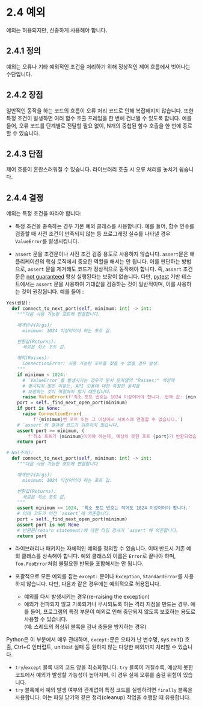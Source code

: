# 2.4 예외

예외는 허용되지만, 신중하게 사용해야 합니다.

## 2.4.1 정의

예외는 오류나 기타 예외적인 조건을 처리하기 위해 정상적인 제어 흐름에서 벗어나는 수단입니다.

## 2.4.2 장점

일반적인 동작을 하는 코드의 흐름이 오류 처리 코드로 인해 복잡해지지 않습니다. 또한 특정 조건이 발생하면 여러 함수 호출 프레임을 한 번에 건너뛸 수 있도록 합니다. 예를 들어, 오류 코드를 단계별로 전달할 필요 없이, N개의 중첩된 함수 호출을 한 번에 종료할 수 있습니다.

## 2.4.3 단점

제어 흐름이 혼란스러워질 수 있습니다. 라이브러리 호출 시 오류 처리를 놓치기 쉽습니다.

## 2.4.4 결정

예외는 특정 조건을 따라야 합니다:

- 특정 조건을 충족하는 경우 기본 예외 클래스를 사용합니다. 예를 들어, 함수 인수를 검증할 때 사전 조건이 만족되지 않는 등 프로그래밍 실수를 나타낼 경우 `ValueError`를 발생시킵니다.

- `assert` 문을 조건문이나 사전 조건 검증 용도로 사용하지 않습니다. `assert`문은 애플리케이션의 핵심 로직에서 중요한 역할을 해서는 안 됩니다. 이를 판단하는 방법으로, `assert` 문을 제거해도 코드가 정상적으로 동작해야 합니다. 즉, `assert` 조건문은 [not guaranteed](https://docs.python.org/3/reference/simple_stmts.html#the-assert-statement) 항상 실행된다는 보장이 없습니다. 다만, [pytest](https://docs.pytest.org/en/stable/) 기반 테스트에서는 `assert` 문을 사용하여 기대값을 검증하는 것이 일반적이며, 이를 사용하는 것이 권장됩니다. 예를 들어 :

```python
Yes(권장):
  def connect_to_next_port(self, minimum: int) -> int:
    """다음 사용 가능한 포트에 연결합니다.

    매개변수(Args):
      minimum: 1024 이상이어야 하는 포트 값.

    반환값(Returns):
      새로운 최소 포트 값.

    예외(Raises):
      ConnectionError: 사용 가능한 포트를 찾을 수 없을 경우 발생.
    """
    if minimum < 1024:
      # `ValueError`를 발생시키는 경우가 문서 문자열의 "Raises:" 섹션에
      # 명시되지 않은 이유는, API 오용에 대한 특정한 동작을
      # 보장하는 것이 적절하지 않기 때문입니다.
      raise ValueError(f'최소 포트 번호는 1024 이상이어야 합니다. 현재 값: {minimum}.')
    port = self._find_next_open_port(minimum)
    if port is None:
      raise ConnectionError(
          f'{minimum}번 포트 또는 그 이상에서 서비스에 연결할 수 없습니다.')
    # `assert`의 결과에 코드가 의존하지 않습니다.
    assert port >= minimum, (
        f'최소 포트가 {minimum}이어야 하는데, 예상치 못한 포트 {port}가 반환되었습니다.')
    return port
```

```python
# No(주의):
  def connect_to_next_port(self, minimum: int) -> int:
    """다음 사용 가능한 포트에 연결합니다

    매개변수(Args):
      minimum: 1024 이상이어야 하는 포트 값.

    반환값(Returns):
      새로운 최소 포트 값.
    """
    assert minimum >= 1024, '최소 포트 번호는 적어도 1024 이상이어야 합니다.'
    # 아래 코드가 이전 `assert`에 의존합니다.
    port = self._find_next_open_port(minimum)
    assert port is not None
    # 반환문(return statement)에 대한 타입 검사가 `assert`에 의존합니다.
    return port
```

- 라이브러리나 패키지는 자체적인 예외를 정의할 수 있습니다. 이때 반드시 기존 예외 클래스를 상속해야 합니다. 예외 클래스의 이름은 `Error`로 끝나야 하며, `foo.FooError`처럼 불필요한 반복을 포함해서는 안 됩니다.

* 포괄적으로 모든 예외를 잡는 `except:` 문이나 `Exception`, `StandardError`를 사용하지 않습니다. 다만, 다음과 같은 경우에는 예외적으로 허용됩니다.

  - 예외를 다시 발생시키는 경우(re-raising the exception)
  - 예외가 전파되지 않고 기록되거나 무시되도록 하는 격리 지점을 만드는 경우. 예를 들어, 프로그램의 특정 부분이 예외로 인해 중단되지 않도록 보호하는 용도로 사용할 수 있습니다.  
    (예: 스레드의 최상위 블록을 감싸 충돌을 방지하는 경우)

Python은 이 부분에서 매우 관대하며, `except:`문은 오타가 난 변수명, sys.exit() 호출, Ctrl+C 인터럽트, unittest 실패 등 원하지 않는 다양한 예외까지 처리할 수 있습니다.

- `try`/`except` 블록 내의 코드 양을 최소화합니다. `try` 블록이 커질수록, 예상치 못한 코드에서 예외가 발생할 가능성이 높아지며, 이 경우 실제 오류를 숨길 위험이 있습니다.
- `try` 블록에서 예외 발생 여부와 관계없이 특정 코드를 실행하려면 `finally` 블록을 사용합니다. 이는 파일 닫기와 같은 정리(cleanup) 작업을 수행할 때 유용합니다.
